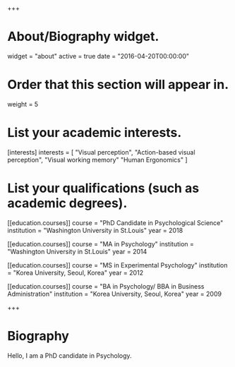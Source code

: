 +++
# About/Biography widget.
widget = "about"
active = true
date = "2016-04-20T00:00:00"

# Order that this section will appear in.
weight = 5

# List your academic interests.
[interests]
  interests = [
    "Visual perception",
    "Action-based visual perception",
    "Visual working memory"
    "Human Ergonomics"
  ]

# List your qualifications (such as academic degrees).
[[education.courses]]
  course = "PhD Candidate in Psychological Science"
  institution = "Washington University in St.Louis"
  year = 2018

[[education.courses]]
  course = "MA in Psychology"
  institution = "Washington University in St.Louis"
  year = 2014

[[education.courses]]
  course = "MS in Experimental Psychology"
  institution = "Korea University, Seoul, Korea"
  year = 2012

[[education.courses]]
  course = "BA in Psychology/ BBA in Business Administration"
  institution = "Korea University, Seoul, Korea"
  year = 2009
 
+++

# Biography
Hello, I am a PhD candidate in Psychology.
